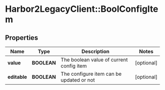 # Harbor2LegacyClient::BoolConfigItem

## Properties
Name | Type | Description | Notes
------------ | ------------- | ------------- | -------------
**value** | **BOOLEAN** | The boolean value of current config item | [optional] 
**editable** | **BOOLEAN** | The configure item can be updated or not | [optional] 


